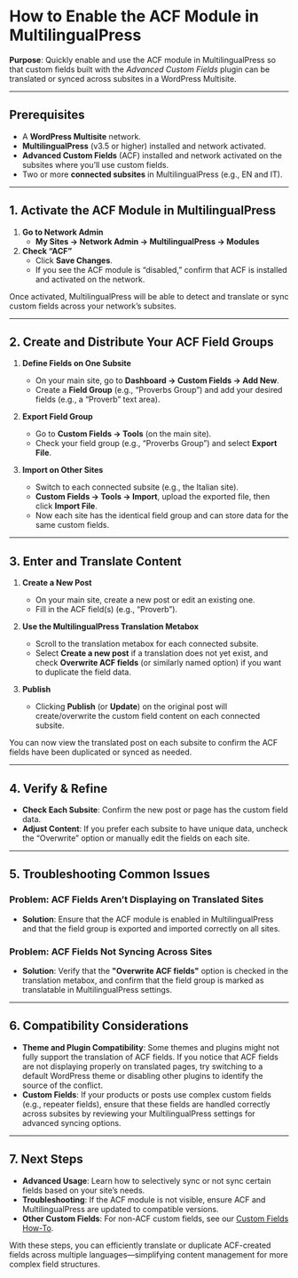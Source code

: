# How to Enable the ACF Module in MultilingualPress

**Purpose**: Quickly enable and use the ACF module in MultilingualPress so that custom fields built with the _Advanced Custom Fields_ plugin can be translated or synced across subsites in a WordPress Multisite.

---

## Prerequisites

- A **WordPress Multisite** network.
- **MultilingualPress** (v3.5 or higher) installed and network activated.
- **Advanced Custom Fields** (ACF) installed and network activated on the subsites where you’ll use custom fields.
- Two or more **connected subsites** in MultilingualPress (e.g., EN and IT).

---

## 1. Activate the ACF Module in MultilingualPress

1. **Go to Network Admin**
    - **My Sites → Network Admin → MultilingualPress → Modules**
2. **Check “ACF”**
    - Click **Save Changes**.
    - If you see the ACF module is “disabled,” confirm that ACF is installed and activated on the network.

Once activated, MultilingualPress will be able to detect and translate or sync custom fields across your network’s subsites.

---

## 2. Create and Distribute Your ACF Field Groups

1. **Define Fields on One Subsite**
    - On your main site, go to **Dashboard → Custom Fields → Add New**.
    - Create a **Field Group** (e.g., “Proverbs Group”) and add your desired fields (e.g., a “Proverb” text area).

2. **Export Field Group**
    - Go to **Custom Fields → Tools** (on the main site).
    - Check your field group (e.g., “Proverbs Group”) and select **Export File**.

3. **Import on Other Sites**
    - Switch to each connected subsite (e.g., the Italian site).
    - **Custom Fields → Tools → Import**, upload the exported file, then click **Import File**.
    - Now each site has the identical field group and can store data for the same custom fields.

---

## 3. Enter and Translate Content

1. **Create a New Post**
    - On your main site, create a new post or edit an existing one.
    - Fill in the ACF field(s) (e.g., “Proverb”).

2. **Use the MultilingualPress Translation Metabox**
    - Scroll to the translation metabox for each connected subsite.
    - Select **Create a new post** if a translation does not yet exist, and check **Overwrite ACF fields** (or similarly named option) if you want to duplicate the field data.

3. **Publish**
    - Clicking **Publish** (or **Update**) on the original post will create/overwrite the custom field content on each connected subsite.

You can now view the translated post on each subsite to confirm the ACF fields have been duplicated or synced as needed.

---

## 4. Verify & Refine

- **Check Each Subsite**: Confirm the new post or page has the custom field data.
- **Adjust Content**: If you prefer each subsite to have unique data, uncheck the “Overwrite” option or manually edit the fields on each site.

---

## 5. Troubleshooting Common Issues

### **Problem: ACF Fields Aren’t Displaying on Translated Sites**
- **Solution**: Ensure that the ACF module is enabled in MultilingualPress and that the field group is exported and imported correctly on all sites.

### **Problem: ACF Fields Not Syncing Across Sites**
- **Solution**: Verify that the **"Overwrite ACF fields"** option is checked in the translation metabox, and confirm that the field group is marked as translatable in MultilingualPress settings.

---

## 6. Compatibility Considerations

- **Theme and Plugin Compatibility**: Some themes and plugins might not fully support the translation of ACF fields. If you notice that ACF fields are not displaying properly on translated pages, try switching to a default WordPress theme or disabling other plugins to identify the source of the conflict.
- **Custom Fields**: If your products or posts use complex custom fields (e.g., repeater fields), ensure that these fields are handled correctly across subsites by reviewing your MultilingualPress settings for advanced syncing options.

---

## 7. Next Steps

- **Advanced Usage**: Learn how to selectively sync or not sync certain fields based on your site’s needs.
- **Troubleshooting**: If the ACF module is not visible, ensure ACF and MultilingualPress are updated to compatible versions.
- **Other Custom Fields**: For non-ACF custom fields, see our [Custom Fields How-To](https://chatgpt.com/g/g-p-677ffd6da894819197dd7cf3a90d93fa-mlp-docs/c/6780001b-80d8-8011-8739-903a6ccdb99d#).

With these steps, you can efficiently translate or duplicate ACF-created fields across multiple languages—simplifying content management for more complex field structures.

